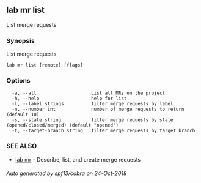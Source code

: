 ## lab mr list

List merge requests

### Synopsis

List merge requests

```
lab mr list [remote] [flags]
```

### Options

```
  -a, --all                    List all MRs on the project
  -h, --help                   help for list
  -l, --label strings          filter merge requests by label
  -n, --number int             number of merge requests to return (default 10)
  -s, --state string           filter merge requests by state (opened/closed/merged) (default "opened")
  -t, --target-branch string   filter merge requests by target branch
```

### SEE ALSO

* [lab mr](lab_mr.md)	 - Describe, list, and create merge requests

###### Auto generated by spf13/cobra on 24-Oct-2018
